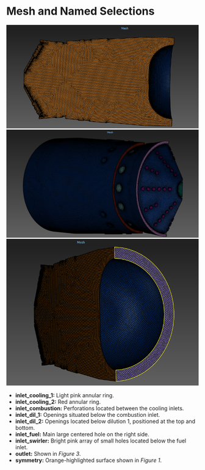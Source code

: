 # Mesh and Named Selections
<div align="center">
  <img src="images/mesh_1.png" alt="images/mesh_1.png" width="600"/>
</div>
<div align="center">
  <img src="images/mesh_2.png" alt="images/mesh_2.png" width="600"/>
</div>
<div align="center">
  <img src="images/mesh_3.png" alt="images/mesh_3.png" width="600"/>
</div>

- **inlet_cooling_1:** Light pink annular ring.  
- **inlet_cooling_2:** Red annular ring.  
- **inlet_combustion:** Perforations located between the cooling inlets.  
- **inlet_dil_1:** Openings situated below the combustion inlet.  
- **inlet_dil_2:** Openings located below dilution 1, positioned at the top and bottom.  
- **inlet_fuel:** Main large centered hole on the right side.  
- **inlet_swirler:** Bright pink array of small holes located below the fuel inlet.  
- **outlet:** Shown in *Figure 3*.  
- **symmetry:** Orange-highlighted surface shown in *Figure 1*.  

